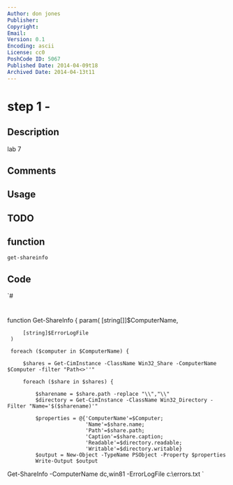 ```yaml
---
Author: don jones
Publisher: 
Copyright: 
Email: 
Version: 0.1
Encoding: ascii
License: cc0
PoshCode ID: 5067
Published Date: 2014-04-09t18
Archived Date: 2014-04-13t11
---
```


# step 1 - 

## Description

lab 7

## Comments



## Usage



## TODO



## function

`get-shareinfo`

## Code

`#
 #
  function Get-ShareInfo {
     param(
         [string[]]$ComputerName,
 
         [string]$ErrorLogFile
     )
 
     foreach ($computer in $ComputerName) {
 
         $shares = Get-CimInstance -ClassName Win32_Share -ComputerName $Computer -filter "Path<>''"
 
         foreach ($share in $shares) {
 
             $sharename = $share.path -replace "\\","\\"
             $directory = Get-CimInstance -ClassName Win32_Directory -Filter "Name='$($sharename)'"
 
             $properties = @{'ComputerName'=$Computer;
                             'Name'=$share.name;
                             'Path'=$share.path;
                             'Caption'=$share.caption;
                             'Readable'=$directory.readable;
                             'Writable'=$directory.writable}
             $output = New-Object -TypeName PSObject -Property $properties
             Write-Output $output
 
 
 
 
 Get-ShareInfo -ComputerName dc,win81 -ErrorLogFile c:\errors.txt
`

